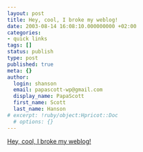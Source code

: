 ```yaml
---
layout: post
title: Hey, cool, I broke my weblog!
date: 2003-08-14 16:08:10.000000000 +02:00
categories:
- quick links
tags: []
status: publish
type: post
published: true
meta: {}
author:
  login: shanson
  email: papascott-wp@gmail.com
  display_name: PapaScott
  first_name: Scott
  last_name: Hanson
# excerpt: !ruby/object:Hpricot::Doc
  # options: {}
---
```

<p><a title="My cellphone posted the kablog post with date 14-08-2025, now imagine that!" href="/">Hey, cool, I broke my weblog!</a></p>
